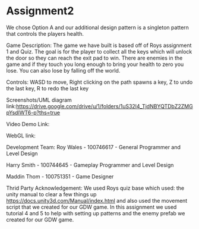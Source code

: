 # Assignment2
We chose Option A and our additional design pattern is a singleton pattern that controls the players health.

Game Description: The game we have built is based off of Roys assignment 1 and Quiz. The goal is for the player to collect all the keys which will unlock the door so they can reach the exit pad to win. There are enemies in the game and if they touch you long enough to bring your health to zero you lose. You can also lose by falling off the world. 

Controls: WASD to move, Right clicking on the path spawns a key, Z to undo the last key, R to redo the last key

Screenshots/UML diagram link:https://drive.google.com/drive/u/1/folders/1uS32l4_TjdNBYQTDbZ2ZMGpYsdIWT6-p?ths=true

Video Demo Link:

WebGL link:

Development Team:
Roy Wales - 100746617 - General Programmer and Level Design

Harry Smith - 100744645 - Gameplay Programmer and Level Design

Maddin Thom - 100751351 - Game Designer 

Thrid Party Acknowledgement: We used Roys quiz base which used: the unity manual to clear a few things up https://docs.unity3d.com/Manual/index.html and also used the movement script that we created for our GDW game.
In this assignment we used tutorial 4 and 5 to help with setting up patterns and the enemy prefab we created for our GDW game.
